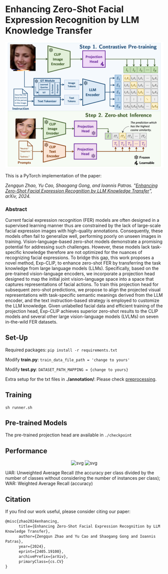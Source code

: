 # Enhancing Zero-Shot Facial Expression Recognition by LLM Knowledge Transfer

<p align="center">
    <img src="./img/structure.png" alt="svg" width="600"/>
</p>

This is a PyTorch implementation of the paper:

*Zengqun Zhao, Yu Cao, Shaogang Gong, and Ioannis Patras. "[Enhancing Zero-Shot Facial Expression Recognition by LLM Knowledge Transfer](https://arxiv.org/abs/2405.19100)", arXiv, 2024.*

### Abstract
Current facial expression recognition (FER) models are often designed in a supervised learning manner thus are constrained by the lack of large-scale facial expression images with high-quality annotations. Consequently, these models often fail to generalize well, performing poorly on unseen images in training. Vision-language-based zero-shot models demonstrate a promising potential for addressing such challenges. However, these models lack task-specific knowledge therefore are not optimized for the nuances of recognizing facial expressions. To bridge this gap, this work proposes a novel method, Exp-CLIP, to enhance zero-shot FER by transferring the task knowledge from large language models (LLMs). Specifically, based on the pre-trained vision-language encoders, we incorporate a projection head designed to map the initial joint vision-language space into a space that captures representations of facial actions. To train this projection head for subsequent zero-shot predictions, we propose to align the projected visual representations with task-specific semantic meanings derived from the LLM encoder, and the text instruction-based strategy is employed to customize the LLM knowledge. Given unlabelled facial data and efficient training of the projection head, Exp-CLIP achieves superior zero-shot results to the CLIP models and several other large vision-language models (LVLMs) on seven in-the-wild FER datasets.

## Set-Up
Required packages: ```pip install -r requirements.txt```

Modify **train.py**: ```train_data_file_path = 'change to yours'```

Modify **test.py**: ```DATASET_PATH_MAPPING = {change to yours}```

Extra setup for the txt files in **./annotation/**: Please check [preprocessing](https://github.com/zengqunzhao/DFER-CLIP/tree/main/annotation).

## Training
```sh runner.sh```

## Pre-trained Models
The pre-trained projection head are available in ```./checkpoint```

## Performance
<p align="center">
    <img src="./img/tab1.png" alt="svg" width="600"/>
    <img src="./img/tab2.png" alt="svg" width="600"/>
</p>

UAR: Unweighted Average Recall (the accuracy per class divided by the number of classes without considering the number of
instances per class); 
WAR: Weighted Average Recall (accuracy)

## Citation
If you find our work useful, please consider citing our paper:
```
@misc{zhao2024enhancing,
      title={Enhancing Zero-Shot Facial Expression Recognition by LLM Knowledge Transfer}, 
      author={Zengqun Zhao and Yu Cao and Shaogang Gong and Ioannis Patras},
      year={2024},
      eprint={2405.19100},
      archivePrefix={arXiv},
      primaryClass={cs.CV}
}
```